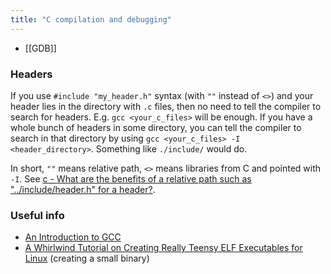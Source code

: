 ```yaml
---
title: "C compilation and debugging"
---
```


- [[GDB]]
### Headers
If you use `#include "my_header.h"` syntax (with `""` instead of `<>`) and your header lies in the directory with `.c` files, then no need to tell the compiler to search for headers. E.g. `gcc <your_c_files>` will be enough. If you have a whole bunch of headers in some directory, you can tell the compiler to search in that directory by using `gcc <your_c_files> -I <header_directory>`. Something like `./include/` would do.

In short, `""` means relative path, `<>` means libraries from C and pointed with `-I`. See [c - What are the benefits of a relative path such as "../include/header.h" for a header?](https://stackoverflow.com/questions/597318/).

### Useful info
- [An Introduction to GCC](https://www.linuxtopia.org/online_books/an_introduction_to_gcc/)
- [A Whirlwind Tutorial on Creating Really Teensy ELF Executables for Linux](https://www.muppetlabs.com/~breadbox/software/tiny/teensy.html) (creating a small binary)
